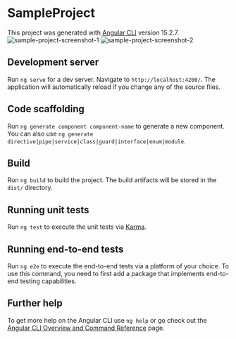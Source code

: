 # SampleProject

This project was generated with [Angular CLI](https://github.com/angular/angular-cli) version 15.2.7.
![sample-project-screenshot-1](https://github.com/deepakdnair/sample-project/assets/33152342/5b056ce8-52a8-4688-8ac8-fa0a3c1cb504)
![sample-project-screenshot-2](https://github.com/deepakdnair/sample-project/assets/33152342/a550acd0-3254-4745-9dfa-c75de44a20bb)


## Development server

Run `ng serve` for a dev server. Navigate to `http://localhost:4200/`. The application will automatically reload if you change any of the source files.

## Code scaffolding

Run `ng generate component component-name` to generate a new component. You can also use `ng generate directive|pipe|service|class|guard|interface|enum|module`.

## Build

Run `ng build` to build the project. The build artifacts will be stored in the `dist/` directory.

## Running unit tests

Run `ng test` to execute the unit tests via [Karma](https://karma-runner.github.io).

## Running end-to-end tests

Run `ng e2e` to execute the end-to-end tests via a platform of your choice. To use this command, you need to first add a package that implements end-to-end testing capabilities.

## Further help

To get more help on the Angular CLI use `ng help` or go check out the [Angular CLI Overview and Command Reference](https://angular.io/cli) page.
